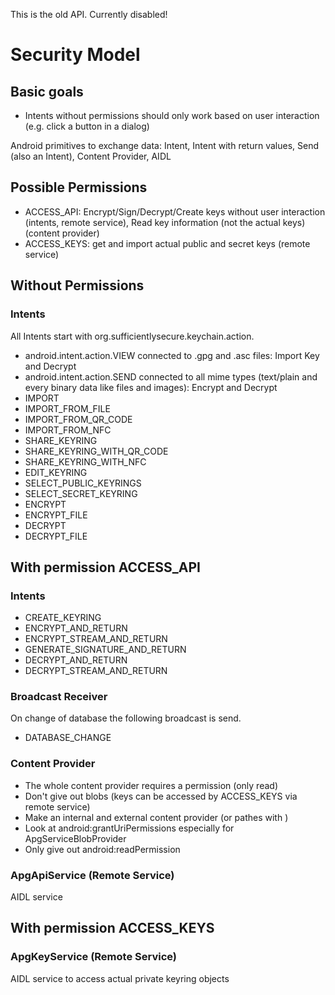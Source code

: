 This is the old API. Currently disabled!

# Security Model

## Basic goals

* Intents without permissions should only work based on user interaction (e.g. click a button in a dialog)

Android primitives to exchange data: Intent, Intent with return values, Send (also an Intent), Content Provider, AIDL

## Possible Permissions

* ACCESS_API: Encrypt/Sign/Decrypt/Create keys without user interaction (intents, remote service), Read key information (not the actual keys)(content provider)
* ACCESS_KEYS: get and import actual public and secret keys (remote service)


## Without Permissions

### Intents
All Intents start with org.sufficientlysecure.keychain.action.

* android.intent.action.VIEW connected to .gpg and .asc files: Import Key and Decrypt
* android.intent.action.SEND connected to all mime types (text/plain and every binary data like files and images): Encrypt and Decrypt
* IMPORT
* IMPORT_FROM_FILE
* IMPORT_FROM_QR_CODE
* IMPORT_FROM_NFC
* SHARE_KEYRING
* SHARE_KEYRING_WITH_QR_CODE
* SHARE_KEYRING_WITH_NFC
* EDIT_KEYRING
* SELECT_PUBLIC_KEYRINGS
* SELECT_SECRET_KEYRING
* ENCRYPT
* ENCRYPT_FILE
* DECRYPT
* DECRYPT_FILE

## With permission ACCESS_API

### Intents

* CREATE_KEYRING
* ENCRYPT_AND_RETURN
* ENCRYPT_STREAM_AND_RETURN
* GENERATE_SIGNATURE_AND_RETURN
* DECRYPT_AND_RETURN
* DECRYPT_STREAM_AND_RETURN

### Broadcast Receiver
On change of database the following broadcast is send.
* DATABASE_CHANGE

### Content Provider

* The whole content provider requires a permission (only read)
* Don't give out blobs (keys can be accessed by ACCESS_KEYS via remote service)
* Make an internal and external content provider (or pathes with <path-permission>)
* Look at android:grantUriPermissions especially for ApgServiceBlobProvider
* Only give out android:readPermission

### ApgApiService (Remote Service)
AIDL service

## With permission ACCESS_KEYS

### ApgKeyService (Remote Service)
AIDL service to access actual private keyring objects